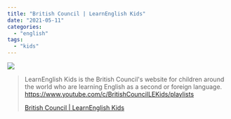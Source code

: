 ```yaml
---
title: "British Council | LearnEnglish Kids"
date: "2021-05-11"
categories: 
  - "english"
tags: 
  - "kids"
---
```


![](https://yt3.ggpht.com/ytc/AAUvwni4UuuOj2IbB6iZjxGaH2Bp4SzrQiZJa3_Vdd1RIA=s176-c-k-c0x00ffffff-no-rj)

> LearnEnglish Kids is the British Council's website for children around the world who are learning English as a second or foreign language. https://www.youtube.com/c/BritishCouncilLEKids/playlists
> 
> [British Council | LearnEnglish Kids](https://www.youtube.com/c/BritishCouncilLEKids/playlists)
